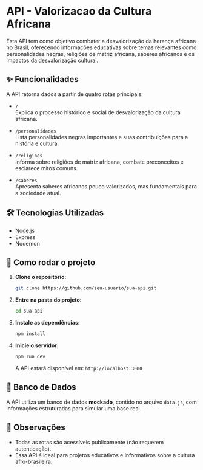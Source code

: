 # API - Valorizacao da Cultura Africana

Esta API tem como objetivo combater a desvalorização da herança africana no Brasil, oferecendo informações educativas sobre temas relevantes como personalidades negras, religiões de matriz africana, saberes africanos e os impactos da desvalorização cultural.

## ✨ Funcionalidades

A API retorna dados a partir de quatro rotas principais:

- `/`  
  Explica o processo histórico e social de desvalorização da cultura africana.

- `/personalidades`  
  Lista personalidades negras importantes e suas contribuições para a história e cultura.

- `/religioes`  
  Informa sobre religiões de matriz africana, combate preconceitos e esclarece mitos comuns.

- `/saberes`  
  Apresenta saberes africanos pouco valorizados, mas fundamentais para a sociedade atual.

## 🛠 Tecnologias Utilizadas

- Node.js
- Express
- Nodemon

## 🚀 Como rodar o projeto

1. **Clone o repositório:**

   ```bash
   git clone https://github.com/seu-usuario/sua-api.git
   ```

2. **Entre na pasta do projeto:**

   ```bash
   cd sua-api
   ```

3. **Instale as dependências:**

   ```bash
   npm install
   ```

4. **Inicie o servidor:**

   ```bash
   npm run dev
   ```

   A API estará disponível em: `http://localhost:3000`

## 📂 Banco de Dados

A API utiliza um banco de dados **mockado**, contido no arquivo `data.js`, com informações estruturadas para simular uma base real.

## 📌 Observações

- Todas as rotas são acessíveis publicamente (não requerem autenticação).
- Essa API é ideal para projetos educativos e informativos sobre a cultura afro-brasileira.